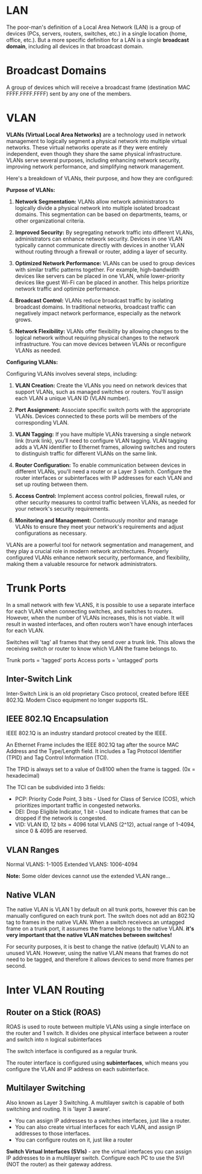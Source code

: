 # LAN
The poor-man's definition of a Local Area Network (LAN) is a group of devices (PCs, servers, routers, switches, etc.) in a single location (home, office, etc.). But a more specific definition for a LAN is a single **broadcast domain**, including all devices in that broadcast domain.

# Broadcast Domains
A group of devices which will receive a broadcast frame (destination MAC FFFF.FFFF.FFFF) sent by any one of the members.

# VLAN
**VLANs (Virtual Local Area Networks)** are a technology used in network management to logically segment a physical network into multiple virtual networks. These virtual networks operate as if they were entirely independent, even though they share the same physical infrastructure. VLANs serve several purposes, including enhancing network security, improving network performance, and simplifying network management.

Here's a breakdown of VLANs, their purpose, and how they are configured:

**Purpose of VLANs:**

1. **Network Segmentation:** VLANs allow network administrators to logically divide a physical network into multiple isolated broadcast domains. This segmentation can be based on departments, teams, or other organizational criteria.

2. **Improved Security:** By segregating network traffic into different VLANs, administrators can enhance network security. Devices in one VLAN typically cannot communicate directly with devices in another VLAN without routing through a firewall or router, adding a layer of security.

3. **Optimized Network Performance:** VLANs can be used to group devices with similar traffic patterns together. For example, high-bandwidth devices like servers can be placed in one VLAN, while lower-priority devices like guest Wi-Fi can be placed in another. This helps prioritize network traffic and optimize performance.

4. **Broadcast Control:** VLANs reduce broadcast traffic by isolating broadcast domains. In traditional networks, broadcast traffic can negatively impact network performance, especially as the network grows.

5. **Network Flexibility:** VLANs offer flexibility by allowing changes to the logical network without requiring physical changes to the network infrastructure. You can move devices between VLANs or reconfigure VLANs as needed.

**Configuring VLANs:**

Configuring VLANs involves several steps, including:

1. **VLAN Creation:** Create the VLANs you need on network devices that support VLANs, such as managed switches or routers. You'll assign each VLAN a unique VLAN ID (VLAN number).

2. **Port Assignment:** Associate specific switch ports with the appropriate VLANs. Devices connected to these ports will be members of the corresponding VLAN.

3. **VLAN Tagging:** If you have multiple VLANs traversing a single network link (trunk link), you'll need to configure VLAN tagging. VLAN tagging adds a VLAN identifier to Ethernet frames, allowing switches and routers to distinguish traffic for different VLANs on the same link.

4. **Router Configuration:** To enable communication between devices in different VLANs, you'll need a router or a Layer 3 switch. Configure the router interfaces or subinterfaces with IP addresses for each VLAN and set up routing between them.

5. **Access Control:** Implement access control policies, firewall rules, or other security measures to control traffic between VLANs, as needed for your network's security requirements.

6. **Monitoring and Management:** Continuously monitor and manage VLANs to ensure they meet your network's requirements and adjust configurations as necessary.

VLANs are a powerful tool for network segmentation and management, and they play a crucial role in modern network architectures. Properly configured VLANs enhance network security, performance, and flexibility, making them a valuable resource for network administrators.

# Trunk Ports
In a small network with few VLANS, it is possible to use a separate interface for each VLAN when connecting switches, and switches to routers. However, when the number of VLANs increases, this is not viable. It will result in wasted interfaces, and often routers won't have enough interfaces for each VLAN.

Switches will 'tag' all frames that they send over a trunk link. This allows the receiving switch or router to know which VLAN the frame belongs to.

Trunk ports = 'tagged' ports
Access ports = 'untagged' ports

## Inter-Switch Link
Inter-Switch Link is an old proprietary Cisco protocol, created before IEEE 802.1Q. Modern Cisco equipment no longer supports ISL.
## IEEE 802.1Q Encapsulation
IEEE 802.1Q is an industry standard protocol created by the IEEE.

An Ethernet Frame includes the IEEE 802.1Q tag after the source MAC Address and the Type/Length field. It includes a Tag Protocol Identifier (TPID) and Tag Control Information (TCI). 

The TPID is always set to a value of 0x8100 when the frame is tagged. (0x = hexadecimal)

The TCI can be subdivided into 3 fields: 

- PCP: Priority Code Point, 3 bits - Used for Class of Service (COS), which prioritizes important traffic in congested networks.
- DEI: Drop Eligible Indicator, 1 bit - Used to indicate frames that can be dropped if the network is congested.
- VID: VLAN ID, 12 bits = 4096 total VLANS (2^12), actual range of 1-4094, since 0 & 4095 are reserved.

## VLAN Ranges
Normal VLANS: 1-1005
Extended VLANS: 1006-4094

**Note:** Some older devices cannot use the extended VLAN range...

## Native VLAN
The native VLAN is VLAN 1 by default on all trunk ports, however this can be manually configured on each trunk port. The switch does not add an 802.1Q tag to frames in the native VLAN. When a switch receivecs an untagged frame on a trunk port, it assumes the frame belongs to the native VLAN. **it's very important that the native VLAN matches between switches!**

For security purposes, it is best to change the native (default) VLAN to an unused VLAN. However, using the native VLAN means that frames do not need to be tagged, and therefore it allows devices to send more frames per second.



# Inter VLAN Routing
## Router on a Stick (ROAS)
ROAS is used to route between multiple VLANs using a single interface on the router and 1 switch. It divides one physical interface between a router and switch into n logical subinterfaces

The switch interface is configured as a regular trunk.

The router interface is configured using **subinterfaces**, which means you configure the VLAN and IP address on each subinterface.

## Multilayer Switching
Also known as Layer 3 Switching. A multilayer switch is capable of both switching and routing. It is 'layer 3 aware'.

- You can assign IP addresses to a switches interfaces, just like a router.
- You can also create virtual interfaces for each VLAN, and assign IP addresses to those interfaces.
- You can configure routes on it, just like a router

**Switch Virtual Interfaces (SVIs)** - are the virtual interfaces you can assign IP addresses to in a multilayer switch. Configure each PC to use the SVI (NOT the router) as their gateway address.

